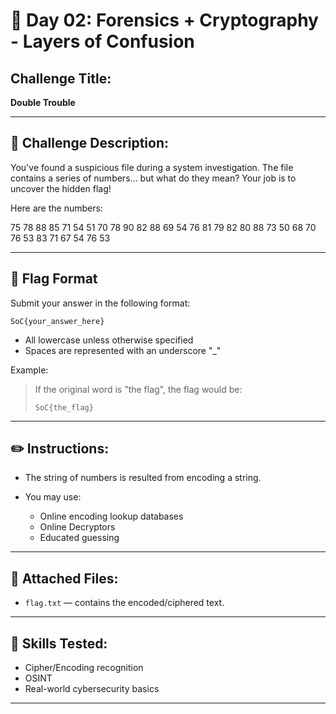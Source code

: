 # 🔐 Day 02: Forensics + Cryptography - Layers of Confusion

## Challenge Title:

**Double Trouble**

---



## 📜 Challenge Description:

You've found a suspicious file during a system investigation.
The file contains a series of numbers... but what do they mean?
Your job is to uncover the hidden flag!

Here are the numbers:

75 78 88 85 71 54 51 70 78 90 82 88 69 54 76 81 79 82 80 88 73 50 68 70 76 53 83 71 67 54 76 53

---


## 📣 Flag Format

Submit your answer in the following format:

```text
SoC{your_answer_here}
```

* All lowercase unless otherwise specified
* Spaces are represented with an underscore "_"

Example:

> If the original word is "the flag", the flag would be:
>
> `SoC{the_flag}`

---

## ✏️ Instructions:

* The string of numbers is resulted from encoding a string.
* You may use:

  * Online encoding lookup databases
  * Online Decryptors
  * Educated guessing

---

## 📁 Attached Files:

* `flag.txt` — contains the encoded/ciphered text.

---

## 🎯 Skills Tested:

* Cipher/Encoding recognition
* OSINT
* Real-world cybersecurity basics

---
